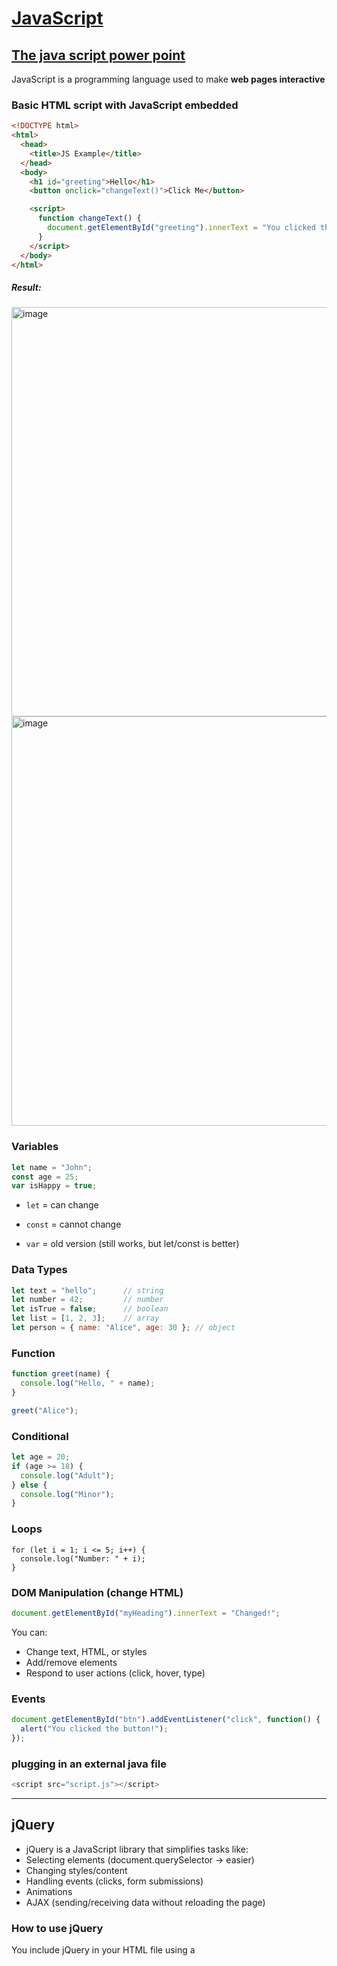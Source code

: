 # [JavaScript](https://github.com/Hanif-K-Musaheb/Year-2-CompSci-Notes/blob/main/WAD/wad.md)
## [The java script power point](https://moodle.gla.ac.uk/pluginfile.php/9699472/mod_resource/content/1/L13-Client-Side-Scripting.pdf)
JavaScript is a programming language used to make **web pages interactive**

### Basic HTML script with JavaScript embedded
```html
<!DOCTYPE html>
<html>
  <head>
    <title>JS Example</title>
  </head>
  <body>
    <h1 id="greeting">Hello</h1>
    <button onclick="changeText()">Click Me</button>

    <script>
      function changeText() {
        document.getElementById("greeting").innerText = "You clicked the button!";
      }
    </script>
  </body>
</html>
```
##### Result:
<img width="655" alt="image" src="https://github.com/user-attachments/assets/8de5e33d-7dc2-45e5-b60e-3060441d94c1" />

<img width="655" alt="image" src="https://github.com/user-attachments/assets/239881fa-79a0-4715-b31b-20a8c394fd9a" />

### Variables
```js
let name = "John";
const age = 25;
var isHappy = true;
```
 - `let` = can change

 - `const` = cannot change

 - `var` = old version (still works, but let/const is better)

### Data Types
```js
let text = "hello";      // string
let number = 42;         // number
let isTrue = false;      // boolean
let list = [1, 2, 3];    // array
let person = { name: "Alice", age: 30 }; // object
```
### Function
```js
function greet(name) {
  console.log("Hello, " + name);
}

greet("Alice");
```
### Conditional
```js
let age = 20;
if (age >= 18) {
  console.log("Adult");
} else {
  console.log("Minor");
}
```
### Loops
```
for (let i = 1; i <= 5; i++) {
  console.log("Number: " + i);
}
```
### DOM Manipulation (change HTML)
```js
document.getElementById("myHeading").innerText = "Changed!";
```
You can:
- Change text, HTML, or styles
- Add/remove elements
- Respond to user actions (click, hover, type)

### Events
```js
document.getElementById("btn").addEventListener("click", function() {
  alert("You clicked the button!");
});
```
### plugging in an external java file
```js
<script src="script.js"></script>
```
------------------------
## jQuery
- jQuery is a JavaScript library that simplifies tasks like:
- Selecting elements (document.querySelector → easier)
- Changing styles/content
- Handling events (clicks, form submissions)
- Animations
- AJAX (sending/receiving data without reloading the page)

### How to use jQuery
You include jQuery in your HTML file using a <script> tag.
```html
<script src="https://code.jquery.com/jquery-3.6.0.min.js"></script>
```

------------------
# more javascript
[link to the slides where most the info is](https://moodle.gla.ac.uk/pluginfile.php/9702720/mod_resource/content/1/L14-JQuery-notes.pdf)
```js
class Rectangle {
// Define the constructor
// Note how it calls a method referred to by "this”
constructor (idString, widthVal, heightVal) {
this.id = idString;
this.resize(widthVal,heightVal);
}
// What follows is a method
resize (widthVal, heightVal) {
this.width = widthVal;
this.height = heightVal;
}
// Here is another method
getArea () {
 return this.width * this.height;
}
}
// Test out the constructor and methods
var rect = new Rectangle ("Test", 4, 5);
document.writeln(rect.id);
document.writeln(rect.getArea());
rect.resize(6, 7);
document.writeln(rect.getArea());
```
### Rest Operator
 - Rest Operator in JS consists of a set of three dots (.) placed together and used to capture multiple elements into one array.
 - Simplifies array manipulation by enabling extraction of elements into a new array.

```js
const [first, ...rest] = [1, 2, 3, 4, 5];
console.log(first); // Output: 1
console.log(rest); // Output: [2, 3, 4, 5]
```





